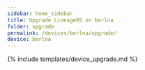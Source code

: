 ```yaml
---
sidebar: home_sidebar
title: Upgrade LineageOS on berlna
folder: upgrade
permalink: /devices/berlna/upgrade/
device: berlna
---
```

{% include templates/device_upgrade.md %}
